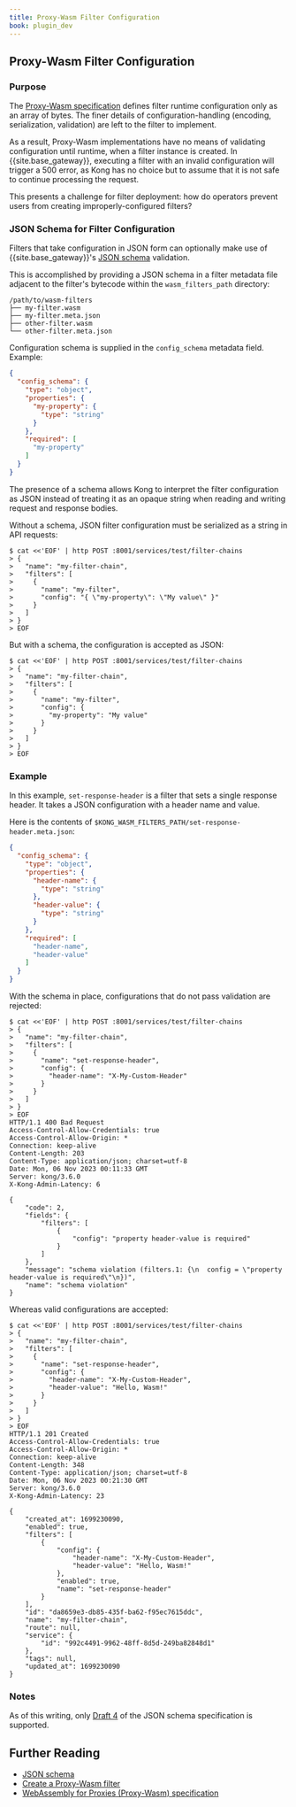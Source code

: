 ```yaml
---
title: Proxy-Wasm Filter Configuration
book: plugin_dev
---
```


## Proxy-Wasm Filter Configuration

### Purpose

The [Proxy-Wasm specification](https://github.com/proxy-wasm/spec) defines
filter runtime configuration only as an array of bytes. The finer details of
configuration-handling (encoding, serialization, validation) are left to the
filter to implement.

As a result, Proxy-Wasm implementations have no means of validating
configuration until runtime, when a filter instance is created. In
{{site.base_gateway}}, executing a filter with an invalid configuration will
trigger a 500 error, as Kong has no choice but to assume that it is not safe to
continue processing the request.

This presents a challenge for filter deployment: how do operators prevent users
from creating improperly-configured filters?

### JSON Schema for Filter Configuration

Filters that take configuration in JSON form can optionally make use of 
{{site.base_gateway}}'s [JSON schema](https://json-schema.org/) validation.

This is accomplished by providing a JSON schema in a filter metadata file
adjacent to the filter's bytecode within the `wasm_filters_path` directory:

```
/path/to/wasm-filters
├── my-filter.wasm
├── my-filter.meta.json
├── other-filter.wasm
└── other-filter.meta.json
```

Configuration schema is supplied in the `config_schema` metadata field. Example:

```json
{
  "config_schema": {
    "type": "object",
    "properties": {
      "my-property": {
        "type": "string"
      }
    },
    "required": [
      "my-property"
    ]
  }
}
```

The presence of a schema allows Kong to interpret the filter configuration as
JSON instead of treating it as an opaque string when reading and writing request
and response bodies.

Without a schema, JSON filter configuration must be serialized as a string in
API requests:

```console
$ cat <<'EOF' | http POST :8001/services/test/filter-chains
> {
>   "name": "my-filter-chain",
>   "filters": [
>     {
>       "name": "my-filter",
>       "config": "{ \"my-property\": \"My value\" }"
>     }
>   ]
> }
> EOF
```

But with a schema, the configuration is accepted as JSON:

```console
$ cat <<'EOF' | http POST :8001/services/test/filter-chains
> {
>   "name": "my-filter-chain",
>   "filters": [
>     {
>       "name": "my-filter",
>       "config": {
>         "my-property": "My value"
>       }
>     }
>   ]
> }
> EOF
```

### Example

In this example, `set-response-header` is a filter that sets a single response
header. It takes a JSON configuration with a header name and value.

Here is the contents of `$KONG_WASM_FILTERS_PATH/set-response-header.meta.json`:

```json
{
  "config_schema": {
    "type": "object",
    "properties": {
      "header-name": {
        "type": "string"
      },
      "header-value": {
        "type": "string"
      }
    },
    "required": [
      "header-name",
      "header-value"
    ]
  }
}
```

With the schema in place, configurations that do not pass validation are
rejected:

```console
$ cat <<'EOF' | http POST :8001/services/test/filter-chains
> {
>   "name": "my-filter-chain",
>   "filters": [
>     {
>       "name": "set-response-header",
>       "config": {
>         "header-name": "X-My-Custom-Header"
>       }
>     }
>   ]
> }
> EOF
HTTP/1.1 400 Bad Request
Access-Control-Allow-Credentials: true
Access-Control-Allow-Origin: *
Connection: keep-alive
Content-Length: 203
Content-Type: application/json; charset=utf-8
Date: Mon, 06 Nov 2023 00:11:33 GMT
Server: kong/3.6.0
X-Kong-Admin-Latency: 6

{
    "code": 2,
    "fields": {
        "filters": [
            {
                "config": "property header-value is required"
            }
        ]
    },
    "message": "schema violation (filters.1: {\n  config = \"property header-value is required\"\n})",
    "name": "schema violation"
}
```

Whereas valid configurations are accepted:

```console
$ cat <<'EOF' | http POST :8001/services/test/filter-chains
> {
>   "name": "my-filter-chain",
>   "filters": [
>     {
>       "name": "set-response-header",
>       "config": {
>         "header-name": "X-My-Custom-Header",
>         "header-value": "Hello, Wasm!"
>       }
>     }
>   ]
> }
> EOF
HTTP/1.1 201 Created
Access-Control-Allow-Credentials: true
Access-Control-Allow-Origin: *
Connection: keep-alive
Content-Length: 348
Content-Type: application/json; charset=utf-8
Date: Mon, 06 Nov 2023 00:21:30 GMT
Server: kong/3.6.0
X-Kong-Admin-Latency: 23

{
    "created_at": 1699230090,
    "enabled": true,
    "filters": [
        {
            "config": {
                "header-name": "X-My-Custom-Header",
                "header-value": "Hello, Wasm!"
            },
            "enabled": true,
            "name": "set-response-header"
        }
    ],
    "id": "da8659e3-db85-435f-ba62-f95ec7615ddc",
    "name": "my-filter-chain",
    "route": null,
    "service": {
        "id": "992c4491-9962-48ff-8d5d-249ba82848d1"
    },
    "tags": null,
    "updated_at": 1699230090
}
```

### Notes

As of this writing, only [Draft 4](https://json-schema.org/specification-links#draft-4)
of the JSON schema specification is supported.

## Further Reading

* [JSON schema](https://json-schema.org/)
* [Create a Proxy-Wasm filter](/gateway/latest/plugin-development/wasm/filter-development-guide)
* [WebAssembly for Proxies (Proxy-Wasm) specification](https://github.com/proxy-wasm/spec)

